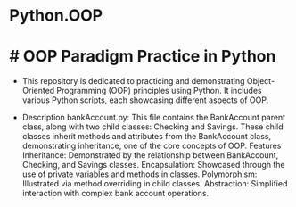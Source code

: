 # Python.OOP
# # OOP Paradigm Practice in Python
- This repository is dedicated to practicing and demonstrating Object-Oriented Programming (OOP) principles using Python. It includes various Python scripts, each showcasing different aspects of OOP.

- Description bankAccount.py: This file contains the BankAccount parent class, along with two child classes: Checking and Savings. These child classes inherit methods and attributes from the BankAccount class, demonstrating inheritance, one of the core concepts of OOP.
Features
Inheritance: Demonstrated by the relationship between BankAccount, Checking, and Savings classes.
Encapsulation: Showcased through the use of private variables and methods in classes.
Polymorphism: Illustrated via method overriding in child classes.
Abstraction: Simplified interaction with complex bank account operations.
